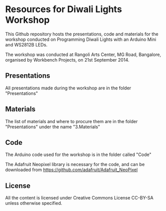 Resources for Diwali Lights Workshop
=====================================

This Github repository hosts the presentations, code and materials for the workshop conducted on Programming Diwali Lights with an Arduino Mini and WS2812B LEDs.

The workshop was conducted at Rangoli Arts Center, MG Road, Bangalore, organised by Workbench Projects, on 21st September 2014.

Presentations
--------------

All presentations made during the workshop are in the folder "Presentations"

Materials
----------

The list of materials and where to procure them are in the folder "Presentations" under the name "3.Materials"

Code
-----

The Arduino code used for the workshop is in the folder called "Code"

The Adafruit Neopixel library is necessary for the code, and can be downloaded from https://github.com/adafruit/Adafruit_NeoPixel

License
--------

All the content is licensed under Creative Commons License CC-BY-SA unless otherwise specified.